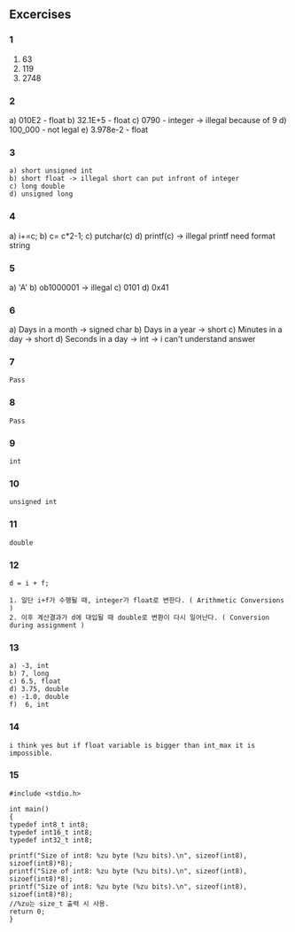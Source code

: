 ## Excercises ##

### 1 ###

   1) 63
   2) 119
   3) 2748

### 2 ###

   a) 010E2 - float 
   b) 32.1E+5 - float
   c) 0790 - integer  -> illegal because of 9
   d) 100_000 - not legal
   e) 3.978e-2 - float

### 3 ###

    a) short unsigned int
    b) short float -> illegal short can put infront of integer
    c) long double
    d) unsigned long
    

### 4 ###

   a) i+=c;
   b) c= c*2-1;
   c) putchar(c)
   d) printf(c) -> illegal printf need format string

### 5 ###

   a) 'A'
   b) ob1000001 -> illegal 
   c) 0101
   d) 0x41

### 6 ###

   a) Days in a month -> signed char
   b) Days in a year -> short
   c) Minutes in a day -> short
   d) Seconds in a day -> int  -> i can't understand answer

### 7 ###

    Pass

### 8 ###

    Pass

### 9 ###

    int

### 10 ###

    unsigned int 

### 11 ###

    double 

### 12 ###

    d = i + f;

    1. 일단 i+f가 수행될 때, integer가 float로 변한다. ( Arithmetic Conversions )
    2. 이후 계산결과가 d에 대입될 때 double로 변환이 다시 일어난다. ( Conversion during assignment )

### 13 ###

    a) -3, int
    b) 7, long
    c) 6.5, float
    d) 3.75, double
    e) -1.0, double 
    f)  6, int
    
### 14 ###

    i think yes but if float variable is bigger than int_max it is impossible.

### 15 ###

    #include <stdio.h>

    int main()
    {
	typedef int8_t int8;
	typedef int16_t int8;
	typedef int32_t int8;

	printf("Size of int8: %zu byte (%zu bits).\n", sizeof(int8), sizoef(int8)*8);
	printf("Size of int8: %zu byte (%zu bits).\n", sizeof(int8), sizoef(int8)*8);
	printf("Size of int8: %zu byte (%zu bits).\n", sizeof(int8), sizoef(int8)*8);
	//%zu는 size_t 출력 시 사용.
	return 0;
    }
    
